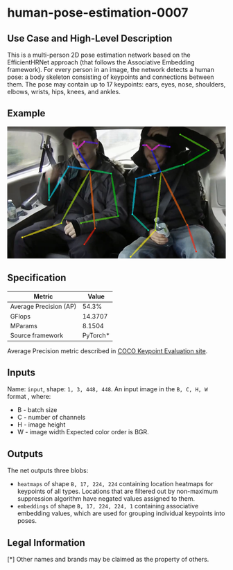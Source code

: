 # human-pose-estimation-0007

## Use Case and High-Level Description

This is a multi-person 2D pose estimation network based on the EfficientHRNet approach (that follows the Associative Embedding framework).
For every person in an image, the network detects a human pose: a body skeleton consisting of keypoints and connections between them.
The pose may contain up to 17 keypoints: ears, eyes, nose, shoulders, elbows, wrists, hips, knees, and ankles.

## Example

![](./human-pose-estimation-0007.png)

## Specification

| Metric                          | Value                                     |
|---------------------------------|-------------------------------------------|
| Average Precision (AP)          | 54.3%                                     |
| GFlops                          | 14.3707                                   |
| MParams                         | 8.1504                                    |
| Source framework                | PyTorch\*                                 |

Average Precision metric described in [COCO Keypoint Evaluation site](https://cocodataset.org/#keypoints-eval).

## Inputs

Name: `input`, shape: `1, 3, 448, 448`. An input image in the `B, C, H, W` format ,
where:
  - B - batch size
  - C - number of channels
  - H - image height
  - W - image width
Expected color order is BGR.

## Outputs

The net outputs three blobs:
  * `heatmaps` of shape `B, 17, 224, 224` containing location heatmaps for keypoints of all types. Locations that are filtered out by non-maximum suppression algorithm have negated values assigned to them.
  * `embeddings` of shape `B, 17, 224, 224, 1` containing associative embedding values, which are used for grouping individual keypoints into poses.

## Legal Information
[*] Other names and brands may be claimed as the property of others.
